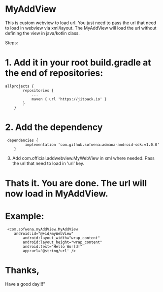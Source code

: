 # MyAddView

This is custom webview to load url. You just need to pass the url that need to load in webview via xml/layout. The MyAddView will load the url without defining the view in java/kotlin class. 

Steps:
# 1. Add it in your root build.gradle at the end of repositories:

	allprojects {
			repositories {
				...
				maven { url 'https://jitpack.io' }
			}
		}
  
  
# 2. Add the dependency

  	 dependencies {
	      	 implementation 'com.github.sofwena:admana-android-sdk:v1.0.0'
		}
  
  
3. Add com.official.addwebview.MyWebView in xml where needed. Pass the url that need to load in 'url' key.

# Thats it. You are done. The url will now load in MyAddView. 

# Example:

	 <com.sofwena.myAddView.MyAddView
	 	android:id="@+id/myWebView"
        	android:layout_width="wrap_content"
        	android:layout_height="wrap_content"
        	android:text="Hello World!"
        	app:url='@string/url' />
        
	
# Thanks,
 Have a good day!!!"
  
